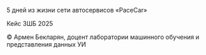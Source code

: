 5 дней из жизни сети автосервисов «PaceCar»

Кейс ЗШБ 2025

© Армен Бекларян, доцент лаборатории машинного обучения и представления данных УИ
